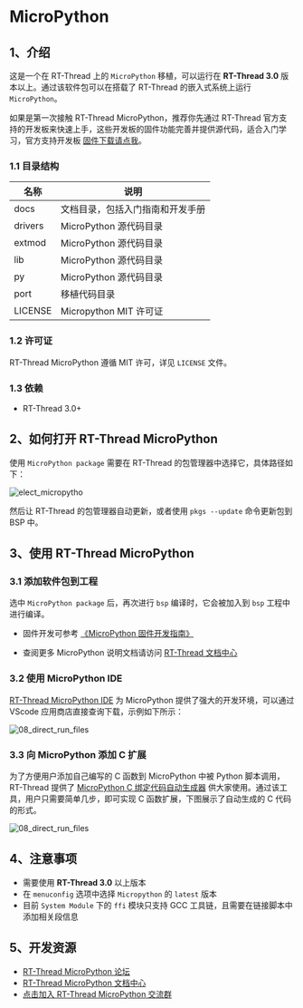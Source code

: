 # MicroPython

## 1、介绍

这是一个在 RT-Thread 上的 `MicroPython` 移植，可以运行在 **RT-Thread 3.0** 版本以上。通过该软件包可以在搭载了 RT-Thread 的嵌入式系统上运行 `MicroPython`。

如果是第一次接触 RT-Thread MicroPython，推荐你先通过 RT-Thread 官方支持的开发板来快速上手，这些开发板的固件功能完善并提供源代码，适合入门学习，官方支持开发板 [固件下载请点我](https://www.rt-thread.org/qa/forum.php?mod=viewthread&tid=12305&extra=page%3D1%26filter%3Dtypeid%26typeid%3D20)。

### 1.1 目录结构

| 名称 | 说明 |
| ---- | ---- |
| docs  | 文档目录，包括入门指南和开发手册 |
| drivers | MicroPython 源代码目录 |
| extmod | MicroPython 源代码目录 |
| lib | MicroPython 源代码目录 |
| py | MicroPython 源代码目录 |
| port | 移植代码目录 |
| LICENSE | Micropython MIT 许可证 |

### 1.2 许可证

RT-Thread MicroPython  遵循 MIT 许可，详见 `LICENSE` 文件。

### 1.3 依赖

- RT-Thread 3.0+

## 2、如何打开 RT-Thread MicroPython

使用 `MicroPython package` 需要在 RT-Thread 的包管理器中选择它，具体路径如下：

![elect_micropytho](./docs/assets/select_micropython.png)

然后让 RT-Thread 的包管理器自动更新，或者使用 `pkgs --update` 命令更新包到 BSP 中。

## 3、使用 RT-Thread MicroPython

### 3.1 添加软件包到工程

选中 `MicroPython package` 后，再次进行 `bsp` 编译时，它会被加入到 `bsp` 工程中进行编译。

* 固件开发可参考 [《MicroPython 固件开发指南》](./docs/firmware-develop.md)

* 查阅更多 MicroPython 说明文档请访问 [RT-Thread 文档中心](https://www.rt-thread.org/document/site/submodules/micropython/docs/introduction/)


### 3.2 使用 MicroPython IDE

[RT-Thread MicroPython IDE](https://marketplace.visualstudio.com/items?itemName=RT-Thread.rt-thread-micropython) 为 MicroPython 提供了强大的开发环境，可以通过 VScode 应用商店直接查询下载，示例如下所示：

![08_direct_run_files](docs/assets/08_direct_run_files.gif)


### 3.3 向 MicroPython 添加 C 扩展

为了方便用户添加自己编写的 C 函数到 MicroPython 中被 Python 脚本调用，RT-Thread 提供了 [MicroPython C 绑定代码自动生成器](https://summerlife.github.io/RT-MicroPython-Generator/) 供大家使用。通过该工具，用户只需要简单几步，即可实现 C 函数扩展，下图展示了自动生成的 C 代码的形式。

![08_direct_run_files](docs/assets/c-gen.png)

## 4、注意事项

- 需要使用 **RT-Thread 3.0** 以上版本
- 在 `menuconfig` 选项中选择 `Micropython` 的 `latest` 版本
- 目前 `System Module` 下的 `ffi` 模块只支持 GCC 工具链，且需要在链接脚本中添加相关段信息

## 5、开发资源

* [RT-Thread MicroPython 论坛](https://www.rt-thread.org/qa/forum.php)
* [RT-Thread MicroPython 文档中心](https://www.rt-thread.org/document/site/submodules/micropython/docs/introduction/)
* [点击加入 RT-Thread MicroPython 交流群](https://jq.qq.com/?_wv=1027&k=5EhyEjx)
